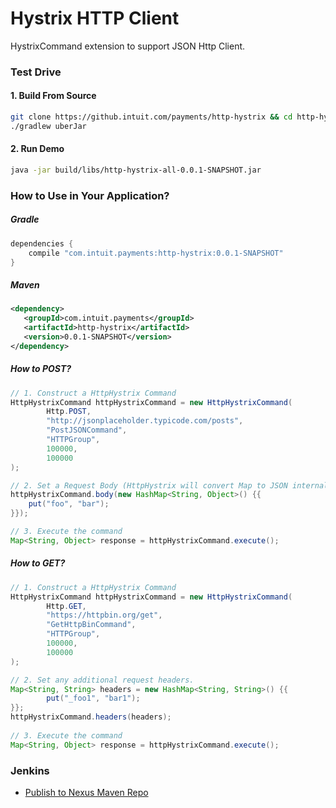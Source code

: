 # Hystrix HTTP Client

HystrixCommand extension to support JSON Http Client.


### Test Drive

#### 1. Build From Source

```sh
git clone https://github.intuit.com/payments/http-hystrix && cd http-hystrix
./gradlew uberJar
```

#### 2. Run Demo

```sh
java -jar build/libs/http-hystrix-all-0.0.1-SNAPSHOT.jar
```


### How to Use in Your Application?

##### Gradle
```groovy
dependencies {
    compile "com.intuit.payments:http-hystrix:0.0.1-SNAPSHOT"
}
```

##### Maven
```xml
<dependency>
   <groupId>com.intuit.payments</groupId>
   <artifactId>http-hystrix</artifactId>
   <version>0.0.1-SNAPSHOT</version>
</dependency>
```

##### How to POST?
```java
// 1. Construct a HttpHystrix Command
HttpHystrixCommand httpHystrixCommand = new HttpHystrixCommand(
        Http.POST,
        "http://jsonplaceholder.typicode.com/posts",
        "PostJSONCommand",
        "HTTPGroup",
        100000,
        100000
);

// 2. Set a Request Body (HttpHystrix will convert Map to JSON internally)
httpHystrixCommand.body(new HashMap<String, Object>() {{
    put("foo", "bar");
}});

// 3. Execute the command
Map<String, Object> response = httpHystrixCommand.execute();
```

##### How to GET?
```java
// 1. Construct a HttpHystrix Command
HttpHystrixCommand httpHystrixCommand = new HttpHystrixCommand(
        Http.GET,
        "https://httpbin.org/get",
        "GetHttpBinCommand",
        "HTTPGroup",
        100000,
        100000
);

// 2. Set any additional request headers.
Map<String, String> headers = new HashMap<String, String>() {{
        put("_foo1", "bar1");
}};
httpHystrixCommand.headers(headers);
        
// 3. Execute the command
Map<String, Object> response = httpHystrixCommand.execute();
```

### Jenkins 

* [Publish to Nexus Maven Repo](http://paymentsjenkinsm1.corp.intuit.net/view/Product%20Views/view/gopayment/job/http-hystrix-commit/)
